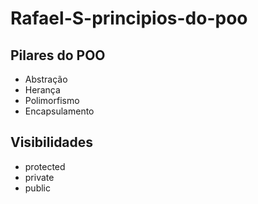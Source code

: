 # Rafael-S-principios-do-poo

 ## Pilares do POO

 - Abstração
 - Herança
 - Polimorfismo
 - Encapsulamento

## Visibilidades

- protected
- private
- public
